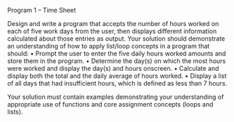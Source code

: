 Program 1 – Time Sheet

Design and write a program that accepts the number of hours worked on each of five work days from the user, then displays different information calculated about those entries as output. 
Your solution should demonstrate an understanding of how to apply list/loop concepts in a program that should:
•	Prompt the user to enter the five daily hours worked amounts and store them in the program. 
•	Determine the day(s) on which the most hours were worked and display the day(s) and hours onscreen. 
•	Calculate and display both the total and the daily average of hours worked.
•	Display a list of all days that had insufficient hours, which is defined as less than 7 hours.

Your solution must contain examples demonstrating your understanding of appropriate use of functions and core assignment concepts (loops and lists).
